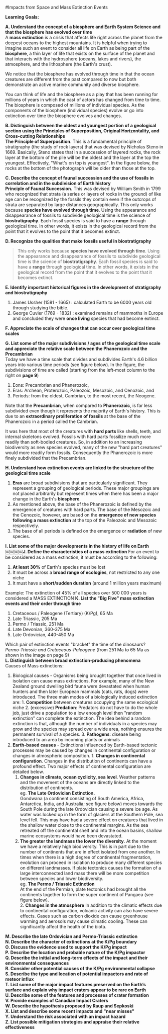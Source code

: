 #Impacts from Space and Mass Extinction Events  

**Learning Goals:**  

**A. Understand the concept of a biosphere and Earth System Science and that the biosphere has evolved over time**  
A **mass extinction** is a crisis that affects life right across the planet from the deepest oceans to the highest mountains. It is helpful when trying to imagine such an event to consider all life on Earth as being part of the **biosphere**, a thin layer of life that exists on the surface of the planet and that interacts with the hydrosphere (oceans, lakes and rivers), the atmosphere, and the lithosphere (the Earth's crust).  

We notice that the biosphere has evolved through time in that the ocean creatures are different from the past compared to now but both demonstrate an active marine community and diverse biosphere.  

You can think of life and the biosphere as a play that has been running for millions of years in which the cast of actors has changed from time to time. The biosphere is composed of millions of individual species. As the components of the biosphere (individual species) evolve or go into extinction over time the biosphere evolves and changes.  

**B. Distinguish between the oldest and youngest portion of a geological section using the Principles of Superposition, Original Horizontality, and Cross-cutting Relationships**  
**The Principle of Superposition**. This is a fundamental principle of stratigraphy (the study of rock layers) that was devised by Nicholas Steno in 1669. Basically, Steno states that in a succession of layered rocks, the rock layer at the bottom of the pile will be the oldest and the layer at the top the youngest. Effectively, "What's on top is youngest". In the figure below, the rocks at the bottom of the photograph will be older than those at the top.  


**C. Describe the concept of faunal succession and the use of fossils in correlation and in the subdivision of Earth history**  
**Principle of Faunal Succession.** This was devised by William Smith in 1799 who recognized that strata (a series or layers of rocks in the ground) of like age can be recognized by the fossils they contain even if the outcrops of strata are separated by large distances geographically. This only works because **species have evolved through time**. Using the appearance and disappearance of fossils to subdivide geological time is the science of **biostratigraphy**. Each fossil species is said to have a **range** through geological time. In other words, it exists in the geological record from the point that it evolves to the point that it becomes extinct.  

**D. Recognize the qualities that make fossils useful in biostratigraphy**  
>This only works because **species have evolved through time**. Using the appearance and disappearance of fossils to subdivide geological time is the science of **biostratigraphy**. Each fossil species is said to have a **range** through geological time. In other words, it exists in the geological record from the point that it evolves to the point that it becomes extinct.

**E. Identify important historical figures in the development of stratigraphy and biostratigraphy**  
  1. James Ussher (1581 - 1665) : calculated Earth to be 6000 years old through studying the bible.
  2. George Cuvier (1769 - 1832) : examined remains of mammoths in Europe and concluded they were **once living** species that had become extinct.

**F. Appreciate the scale of changes that can occur over geological time scales**  

**G. List some of the major subdivisions / ages of the geological time scale and appreciate the relative scale between the Phanerozoic and the Precambrian**  
Today we have a time scale that divides and subdivides Earth's 4.6 billion years into various time periods (see figure below). In the figure, the subdivisions of time are called (starting from the left-most column to the right on **page 9**) 
  1. Eons: Precambrian and Phanerozoic, 
  2. Eras: Archean, Proterozoic, Paleozoic, Mesozoic, and Cenozoic, and 
  3. Periods: from the oldest, Cambrian, to the most recent, the Neogene.  
  
Note that the **Precambrian**, when compared to **Phanerozoic**, is far less subdivided even though it represents the majority of Earth's history. This is due to an **extraordinary proliferation of fossils** at the base of the Phanerozoic in a period called the Cambrian.  

It was here that most of the creatures with **hard parts** like shells, teeth, and internal skeletons evolved. Fossils with hard parts fossilize much more readily than soft-bodied creatures. So, in addition to an increasing biodiversity as new species evolved, many of the new "hard part creatures" would more readily form fossils. Consequently the Phanerozoic is more finely subdivided that the Precambrian.  

**H. Understand how extinction events are linked to the structure of the geological time scale**  
  1. **Eras** are broad subdivisions that are particularly significant. They represent a grouping of geological periods. These major groupings are not placed arbitrarily but represent times when there has been a major change in the Earth's **biosphere**.
  2. As mentioned above, the base of the Phanerozoic is defined by the emergence of creatures with hard parts. The base of the Mesozoic and the Cenozoic, however, are based on the **emergence of new species following a mass extinction** at the top of the Paleozoic and Mesozoic respectively.
  3. The base of all periods is defined on the emergence or **radiation** of new species.  

  
**I. List some of the major developments in the history of life on Earth**  
**￼￼￼￼J. Define the characteristics of a mass extinction**
For an event to be considered as a mass extinction, it must be according to the following:
  1. **At least 30%** of Earth's species must be lost
  2. It must be across a **broad range of ecologies**, not restricted to any one niche
  3. It must have a **short/sudden duration** (around 1 million years maximum)

Example: The extinction of 45% of all species over 500 000 years is considered a MASS EXTINCTION
**K. List the "Big Five" mass extinction events and their order through time**  
  1. Cretaceous / Paleogene (Tertiary) (K/Pg), 65 Ma 
  2. Late Triassic, 205 Ma
  3. Permo / Triassic, 251 Ma
  4. Late Devonian, 360-375 Ma
  5. Late Ordovician, 440-450 Ma

Which pair of extinction events "bracket" the time of the dinosaurs?  
*Permo-Triassic and Cretaceous-Paleogene* (from 251 Ma to 65 Ma as shown in the image on page 9)  
**L. Distinguish between broad extinction-producing phenomena**  
Causes of Mass extinctions:
  1. Biological causes - Organisms being brought together that once lived in isolation can cause mass extinctions. For
example, many of the New Zealand ground dwelling bird fauna were devastated when human hunters and then later European mammals (cats, rats, dogs) were introduced. The three main modes of a biologically induced extinction are:
    1. **Competition** between creatures occupying the same ecological niche
    2. (excessive) **Predation**: Predators do not have to do the whole job, just drive a population to a low enough level then "random extinction" can complete the extinction. The idea behind a random extinction is that, although the number of individuals in a species may grow and the species may spread over a wide area, nothing ensures the permanent survival of a species.
    3. **Pathogens**: disease being introduced to an area by incoming plants or animals
  2. **Earth-based causes** - Extinctions influenced by Earth-based tectonic processes may be caused by changes in
continental configuration or changes in atmospheric composition.
    1. **Changes in continental configuration**. Changes in the distribution of continents can have a profound effect. Two major effects of continental configuration are detailed below.
      1. **Changes in climate, ocean cyclicity, sea level**. Weather patterns and the movement of the oceans are directly linked to the distribution of continents.  
      eg. **The Late Ordovician Extinction.**  
Gondwana (a continent consisting of South America, Africa, Antarctica, India, and Australia; see figure below) moves towards the South Pole during the late Ordovician causing a severe ice age. As water was locked up in the form of glaciers at the Southern Pole, sea level fell. This may have had a severe effect on creatures that lived in the shallow water close to the continental margins. As the sea retreated off the continental shelf and into the ocean basins, shallow marine ecosystems would have been devastated.
      2. **The greater the landmass the lower the diversity**. At the moment we have a relatively high biodiversity. This is in part due to the number of continents that are in effect isolated from one another. In times when there is a high degree of continental fragmentation, evolution can proceed in isolation to produce many different species on different landmasses. If plate tectonics causes the formation of a large interconnected land mass there will be more competition between species and lower biodiversity.  
      eg. **The Permo / Triassic Extinction**  
At the end of the Permian, plate tectonics had brought all the continents together to form the super continent of Pangaea (see figure below).  
    2. **Changes in the atmosphere** In addition to the climatic effects due to continental configuration, volcanic activity can also have severe effects. Gases such as carbon dioxide can cause greenhouse warming and aerosols may cause climatic cooling. These can significantly affect the health of the biota.  

**M. Describe the late Ordovician and Permo-Triassic extinction**  
**N. Describe the character of extinctions at the K/Pg boundary**  
**O. Discuss the evidence used to support the K/Pg impact**  
**P. Describe the location and probable nature of the K/Pg impactor**  
**Q. Describe the initial and long-term effects of the impact and their environmental consequences**  
**R. Consider other potential causes of the K/Pg environmental collapse**  
**S. Describe the type and location of potential impactors and rate of meteor influx**  
**T. List some of the major impact features preserved on the Earth’s surface and explain why impact craters appear to be rare on Earth**  
**U. Describe some of the features and processes of crater formation**  
**V. Provide examples of Canadian Impact Craters**  
**W. Describe the hypothesis proposed by Raup and Sepkoski**  
**X. List and describe some recent impacts and "near misses"**  
**Y. Understand the risk associated with an impact hazard**  
**Z. List possible mitigation strategies and appraise their relative effectiveness**  
